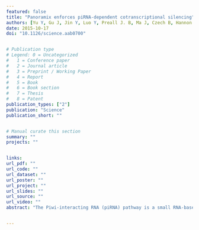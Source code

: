 ```yaml
---
featured: false
title: "Panoramix enforces piRNA-dependent cotranscriptional silencing"
authors: [Yu Y, Gu J, Jin Y, Luo Y, Preall J. B, Ma J, Czech B, Hannon G. J.]
date: 2015-10-17
doi: "10.1126/science.aab0700"


# Publication type
# Legend: 0 = Uncategorized
#   1 = Conference paper
#   2 = Journal article
#   3 = Preprint / Working Paper
#   4 = Report
#   5 = Book
#   6 = Book section
#   7 = Thesis
#   8 = Patent
publication_types: ["2"]
publication: "Science"
publication_short: ""


# Manual curate this section
summary: ""
projects: ""


links:
url_pdf: ""
url_code: ""
url_dataset: ""
url_poster: ""
url_project: ""
url_slides: ""
url_source: ""
url_video: ""
abstract: "The Piwi-interacting RNA (piRNA) pathway is a small RNA-based innate immune system that defends germ cell genomes against transposons. In Drosophila ovaries, the nuclear Piwi protein is required for transcriptional silencing of transposons, though the precise mechanisms by which this occurs are unknown. Here we show that the CG9754 protein is a component of Piwi complexes that functions downstream of Piwi and its binding partner, Asterix, in transcriptional silencing. Enforced tethering of CG9754 to nascent messenger RNA transcripts causes cotranscriptional silencing of the source locus and the deposition of repressive chromatin marks. We have named CG9754 \"Panoramix,\" and we propose that this protein could act as an adaptor, scaffolding interactions between the piRNA pathway and the general silencing machinery that it recruits to enforce transcriptional repression."


---
```

